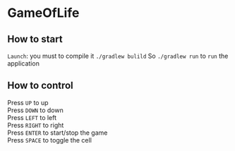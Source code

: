 # GameOfLife
 
## How to start
`Launch`: you must to compile it `./gradlew bulild`
So `./gradlew run` to `run` the application

## How to control

Press `UP` to up  
Press `DOWN` to down  
Press `LEFT` to left  
Press `RIGHT` to right  
Press `ENTER` to start/stop the game  
Press `SPACE` to toggle the cell  
